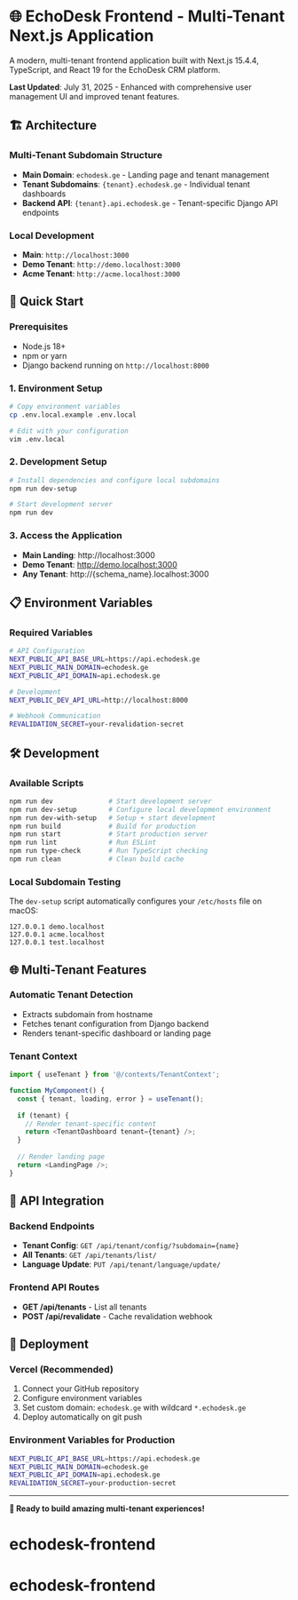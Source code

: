# 🌐 EchoDesk Frontend - Multi-Tenant Next.js Application

A modern, multi-tenant frontend application built with Next.js 15.4.4, TypeScript, and React 19 for the EchoDesk CRM platform.

**Last Updated**: July 31, 2025 - Enhanced with comprehensive user management UI and improved tenant features.

## 🏗️ Architecture

### **Multi-Tenant Subdomain Structure**
- **Main Domain**: `echodesk.ge` - Landing page and tenant management
- **Tenant Subdomains**: `{tenant}.echodesk.ge` - Individual tenant dashboards
- **Backend API**: `{tenant}.api.echodesk.ge` - Tenant-specific Django API endpoints

### **Local Development**
- **Main**: `http://localhost:3000`
- **Demo Tenant**: `http://demo.localhost:3000`
- **Acme Tenant**: `http://acme.localhost:3000`

## 🚀 Quick Start

### **Prerequisites**
- Node.js 18+ 
- npm or yarn
- Django backend running on `http://localhost:8000`

### **1. Environment Setup**
```bash
# Copy environment variables
cp .env.local.example .env.local

# Edit with your configuration
vim .env.local
```

### **2. Development Setup**
```bash
# Install dependencies and configure local subdomains
npm run dev-setup

# Start development server
npm run dev
```

### **3. Access the Application**
- **Main Landing**: http://localhost:3000
- **Demo Tenant**: http://demo.localhost:3000 
- **Any Tenant**: http://{schema_name}.localhost:3000

## 📋 Environment Variables

### **Required Variables**
```bash
# API Configuration
NEXT_PUBLIC_API_BASE_URL=https://api.echodesk.ge
NEXT_PUBLIC_MAIN_DOMAIN=echodesk.ge
NEXT_PUBLIC_API_DOMAIN=api.echodesk.ge

# Development
NEXT_PUBLIC_DEV_API_URL=http://localhost:8000

# Webhook Communication
REVALIDATION_SECRET=your-revalidation-secret
```

## 🛠️ Development

### **Available Scripts**
```bash
npm run dev              # Start development server
npm run dev-setup        # Configure local development environment  
npm run dev-with-setup   # Setup + start development
npm run build            # Build for production
npm run start            # Start production server
npm run lint             # Run ESLint
npm run type-check       # Run TypeScript checking
npm run clean            # Clean build cache
```

### **Local Subdomain Testing**
The `dev-setup` script automatically configures your `/etc/hosts` file on macOS:
```
127.0.0.1 demo.localhost
127.0.0.1 acme.localhost  
127.0.0.1 test.localhost
```

## 🌐 Multi-Tenant Features

### **Automatic Tenant Detection**
- Extracts subdomain from hostname
- Fetches tenant configuration from Django backend
- Renders tenant-specific dashboard or landing page

### **Tenant Context**
```typescript
import { useTenant } from '@/contexts/TenantContext';

function MyComponent() {
  const { tenant, loading, error } = useTenant();
  
  if (tenant) {
    // Render tenant-specific content
    return <TenantDashboard tenant={tenant} />;
  }
  
  // Render landing page
  return <LandingPage />;
}
```

## 🔌 API Integration

### **Backend Endpoints**
- **Tenant Config**: `GET /api/tenant/config/?subdomain={name}`
- **All Tenants**: `GET /api/tenants/list/`
- **Language Update**: `PUT /api/tenant/language/update/`

### **Frontend API Routes**
- **GET /api/tenants** - List all tenants
- **POST /api/revalidate** - Cache revalidation webhook

## 🚢 Deployment

### **Vercel (Recommended)**
1. Connect your GitHub repository
2. Configure environment variables
3. Set custom domain: `echodesk.ge` with wildcard `*.echodesk.ge`
4. Deploy automatically on git push

### **Environment Variables for Production**
```bash
NEXT_PUBLIC_API_BASE_URL=https://api.echodesk.ge
NEXT_PUBLIC_MAIN_DOMAIN=echodesk.ge
NEXT_PUBLIC_API_DOMAIN=api.echodesk.ge
REVALIDATION_SECRET=your-production-secret
```

---

**🚀 Ready to build amazing multi-tenant experiences!**
# echodesk-frontend
# echodesk-frontend
